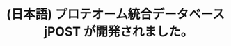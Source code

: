---
layout: post-en-none
published: true
title: '(日本語) プロテオーム統合データベース jPOST が開発されました｡'
tags:
- サービス
- 広報
category: en
---